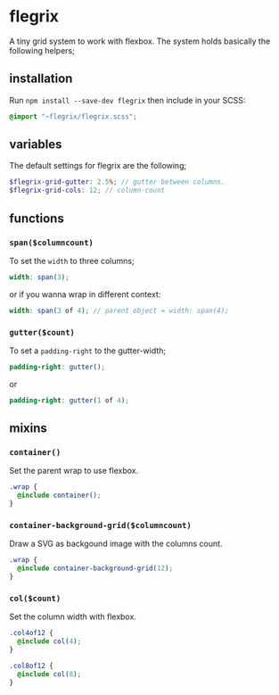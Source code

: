 # flegrix
A tiny grid system to work with flexbox.
The system holds basically the following helpers;

## installation
Run `npm install --save-dev flegrix` then include in your SCSS:

```SCSS
@import "~flegrix/flegrix.scss";
```


## variables
The default settings for flegrix are the following;
```SCSS
$flegrix-grid-gutter: 2.5%; // gutter between columns.
$flegrix-grid-cols: 12; // column-count
```

## functions

### `span($columncount)`
To set the `width` to three columns;
```SCSS
width: span(3);
```
or if you wanna wrap in different context:
```SCSS
width: span(3 of 4); // parent object = width: span(4);
```

### `gutter($count)`
To set a `padding-right` to the gutter-width;
```SCSS
padding-right: gutter();
```
or
```SCSS
padding-right: gutter(1 of 4);
```

## mixins


### `container()`
Set the parent wrap to use flexbox.
```SCSS
.wrap {
  @include container();
}
```


### `container-background-grid($columncount)`
Draw a SVG as backgound image with the columns count.

```SCSS
.wrap {
  @include container-background-grid(12);
}
```



### `col($count)`
Set the column width with flexbox.

```SCSS
.col4of12 {
  @include col(4);
}

.col8of12 {
  @include col(8);
}
```

